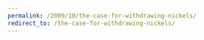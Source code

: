 ```yaml
---
permalink: /2009/10/the-case-for-withdrawing-nickels/
redirect_to: /the-case-for-withdrawing-nickels/
---
```

